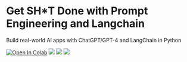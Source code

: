 # Get SH\*T Done with Prompt Engineering and Langchain

Build real-world AI apps with ChatGPT/GPT-4 and LangChain in Python

[![Open In Colab](https://colab.research.google.com/assets/colab-badge.svg)](https://colab.research.google.com/github/curiousily/Get-Things-Done-with-Prompt-Engineering/)
[![](https://img.shields.io/github/license/curiousily/Get-Things-Done-with-Prompt-Engineering)](https://github.com/curiousily/Get-Things-Done-with-Prompt-Engineering/blob/master/LICENSE)
[![](https://img.shields.io/youtube/channel/subscribers/UCoW_WzQNJVAjxo4osNAxd_g?label=Watch%20on%20YouTube)](https://bit.ly/venelin-subscribe)
[![](https://dcbadge.vercel.app/api/server/UaNPxVD6tv?compact=true&style=flat)](https://discord.gg/UaNPxVD6tv)
